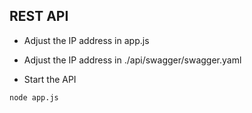 ## REST API
- Adjust the IP address in app.js
- Adjust the IP address in ./api/swagger/swagger.yaml

- Start the API
```
node app.js
```



